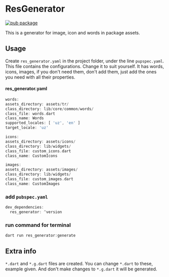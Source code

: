 # ResGenerator
<?code-excerpt path-base="example/lib"?>

[![pub package](https://img.shields.io/pub/v/res_generator.svg)](https://pub.dev/packages/res_generator)

This is a generator for image, icon and words in package assets.

## Usage

Create `res_generator.yaml` in the project folder, under the line `pupspec.yaml`. This file contains the configurations. Change it to suit yourself. It has words, icons, images, if you don't need them, don't add them, just add the ones you need with all their properties.

#### res_generator.yaml
<?code-excerpt "readme_excerpts.dart (Write)"?>
```dart
words:
assets_directory: assets/tr/
class_directory: lib/core/common/words/
class_file: words.dart
class_name: Words
supported_locales: [ 'uz', 'en' ]
target_locale: 'uz'

icons:
assets_directory: assets/icons/
class_directory: lib/widgets/
class_file: custom_icons.dart
class_name: CustomIcons

images:
assets_directory: assets/images/
class_directory: lib/widgets/
class_file: custom_images.dart
class_name: CustomImages
```

### add `pubspec.yaml`
<?code-excerpt "readme_excerpts.dart (Write)"?>
```dart
dev_dependencies:
  res_generator: ^version
```

### run command for terminal
<?code-excerpt "readme_excerpts.dart (Write)"?>
```dart
dart run res_generator:generate
```

## Extra info

`*.dart` and `*.g.dart` files are created.
You can change `*.dart` to these, example given. And don't make changes to `*.g.dart` it will be generated.